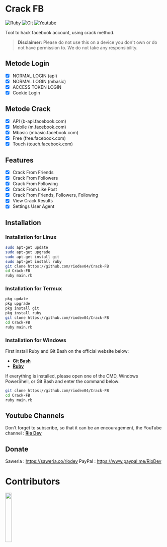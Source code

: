 # Crack FB

![Ruby](https://img.shields.io/badge/ruby-%23CC342D.svg?style=for-the-badge&logo=ruby&logoColor=white)
![Git](https://img.shields.io/badge/git-%23F05033.svg?style=for-the-badge&logo=git&logoColor=white)
[![Youtube](https://img.shields.io/badge/Youtube-Rio--Dev-red?style=for-the-badge&logo=youtube)](https://youtube.com/@riodev)

Tool to hack facebook account, using crack method.

> **Disclaimer:** Please do not use this on a device you don't own or do not have permission to. We do not take any responsibility.

## Metode Login
- [x] NORMAL LOGIN (api)
- [x] NORMAL LOGIN (mbasic)
- [x] ACCESS TOKEN LOGIN
- [x] Cookie Login

## Metode Crack
- [x] API (b-api.facebook.com)
- [x] Mobile (m.facebook.com)
- [x] Mbasic (mbasic.facebook.com)
- [x] Free (free.facebook.com)
- [x] Touch (touch.facebook.com)

## Features
- [x] Crack From Friends
- [x] Crack From Followers
- [x] Crack From Following
- [x] Crack From Like Post
- [x] Crack From Friends, Followers, Following
- [x] View Crack Results
- [x] Settings User Agent

## Installation

### Installation for Linux
```bash
sudo apt-get update
sudo apt-get upgrade
sudo apt-get install git
sudo apt-get install ruby
git clone https://github.com/riodev04/Crack-FB
cd Crack-FB
ruby main.rb
```
### Installation for Termux
```bash
pkg update
pkg upgrade
pkg install git
pkg install ruby
git clone https://github.com/riodev04/Crack-FB
cd Crack-FB
ruby main.rb
```

### Installation for Windows
First install Ruby and Git Bash on the official website below:
- [**Git Bash**](https://git-scm.com/downloads)
- [**Ruby**](https://rubyinstaller.org/)

If everything is installed, please open one of the CMD, Windows PowerShell, or Git Bash and enter the command below:
```bash
git clone https://github.com/riodev04/Crack-FB
cd Crack-FB
ruby main.rb
```

## Youtube Channels
Don't forget to subscribe, so that it can be an encouragement, the YouTube channel : [**Rio Dev**](https://www.youtube.com/@riodev)

## Donate
Saweria : https://saweria.co/riodev
PayPal : https://www.paypal.me/RioDev

# Contributors

<a href="https://github.com/riodev04/Dark-FB/graphs/contributors">
  <img width="20%" src="https://contrib.rocks/image?repo=riodev04/Dark-FB" />
</a>
